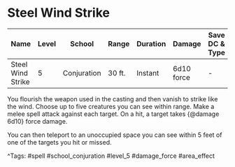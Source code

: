 # Steel Wind Strike

| Name | Level | School | Range | Duration | Damage | Save DC & Type |
|------|-------|--------|-------|----------|--------|----------------|
| Steel Wind Strike | 5 | Conjuration | 30 ft. | Instant | 6d10 force | - |

You flourish the weapon used in the casting and then vanish to strike like the wind. Choose up to five creatures you can see within range. Make a melee spell attack against each target. On a hit, a target takes {@damage 6d10} force damage.

You can then teleport to an unoccupied space you can see within 5 feet of one of the targets you hit or missed.

^Tags: #spell #school_conjuration #level_5 #damage_force #area_effect